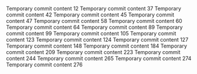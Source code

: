 Temporary commit content 12
Temporary commit content 37
Temporary commit content 42
Temporary commit content 45
Temporary commit content 47
Temporary commit content 58
Temporary commit content 60
Temporary commit content 64
Temporary commit content 89
Temporary commit content 99
Temporary commit content 105
Temporary commit content 123
Temporary commit content 124
Temporary commit content 127
Temporary commit content 148
Temporary commit content 184
Temporary commit content 209
Temporary commit content 223
Temporary commit content 244
Temporary commit content 265
Temporary commit content 274
Temporary commit content 276
